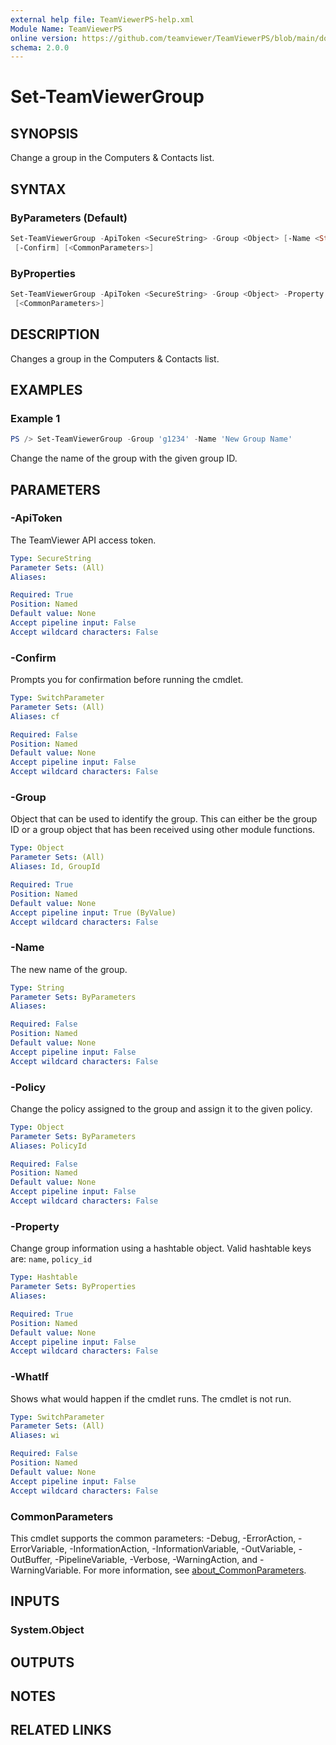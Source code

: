 ```yaml
---
external help file: TeamViewerPS-help.xml
Module Name: TeamViewerPS
online version: https://github.com/teamviewer/TeamViewerPS/blob/main/docs/commands/Set-TeamViewerGroup.md
schema: 2.0.0
---
```


# Set-TeamViewerGroup

## SYNOPSIS

Change a group in the Computers & Contacts list.

## SYNTAX

### ByParameters (Default)

```powershell
Set-TeamViewerGroup -ApiToken <SecureString> -Group <Object> [-Name <String>] [-Policy <Object>] [-WhatIf]
 [-Confirm] [<CommonParameters>]
```

### ByProperties

```powershell
Set-TeamViewerGroup -ApiToken <SecureString> -Group <Object> -Property <Hashtable> [-WhatIf] [-Confirm]
 [<CommonParameters>]
```

## DESCRIPTION

Changes a group in the Computers & Contacts list.

## EXAMPLES

### Example 1

```powershell
PS /> Set-TeamViewerGroup -Group 'g1234' -Name 'New Group Name'
```

Change the name of the group with the given group ID.

## PARAMETERS

### -ApiToken

The TeamViewer API access token.

```yaml
Type: SecureString
Parameter Sets: (All)
Aliases:

Required: True
Position: Named
Default value: None
Accept pipeline input: False
Accept wildcard characters: False
```

### -Confirm

Prompts you for confirmation before running the cmdlet.

```yaml
Type: SwitchParameter
Parameter Sets: (All)
Aliases: cf

Required: False
Position: Named
Default value: None
Accept pipeline input: False
Accept wildcard characters: False
```

### -Group

Object that can be used to identify the group.
This can either be the group ID or a group object that has been received using
other module functions.

```yaml
Type: Object
Parameter Sets: (All)
Aliases: Id, GroupId

Required: True
Position: Named
Default value: None
Accept pipeline input: True (ByValue)
Accept wildcard characters: False
```

### -Name

The new name of the group.

```yaml
Type: String
Parameter Sets: ByParameters
Aliases:

Required: False
Position: Named
Default value: None
Accept pipeline input: False
Accept wildcard characters: False
```

### -Policy

Change the policy assigned to the group and assign it to the given policy.

```yaml
Type: Object
Parameter Sets: ByParameters
Aliases: PolicyId

Required: False
Position: Named
Default value: None
Accept pipeline input: False
Accept wildcard characters: False
```

### -Property

Change group information using a hashtable object.
Valid hashtable keys are: `name`, `policy_id`

```yaml
Type: Hashtable
Parameter Sets: ByProperties
Aliases:

Required: True
Position: Named
Default value: None
Accept pipeline input: False
Accept wildcard characters: False
```

### -WhatIf

Shows what would happen if the cmdlet runs.
The cmdlet is not run.

```yaml
Type: SwitchParameter
Parameter Sets: (All)
Aliases: wi

Required: False
Position: Named
Default value: None
Accept pipeline input: False
Accept wildcard characters: False
```

### CommonParameters

This cmdlet supports the common parameters: -Debug, -ErrorAction, -ErrorVariable, -InformationAction, -InformationVariable, -OutVariable, -OutBuffer, -PipelineVariable, -Verbose, -WarningAction, and -WarningVariable. For more information, see [about_CommonParameters](http://go.microsoft.com/fwlink/?LinkID=113216).

## INPUTS

### System.Object

## OUTPUTS

## NOTES

## RELATED LINKS

